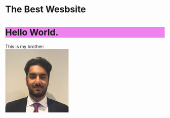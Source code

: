 
# The Best Wesbsite

<html lang="en">
<head>
    <meta charset="UTF-8">
    <meta name="viewport" content="width=device-width, initial-scale=1.0">
    <link rel="stylesheet" href="style.css">
</head>
<body>
   

<h1 style= "background-color:Violet;">Hello World.</h1>
This is my brother:
<br>

<img src="IMG_0665.jpeg" alt="Manav" class="center">  

</body>
</html>


